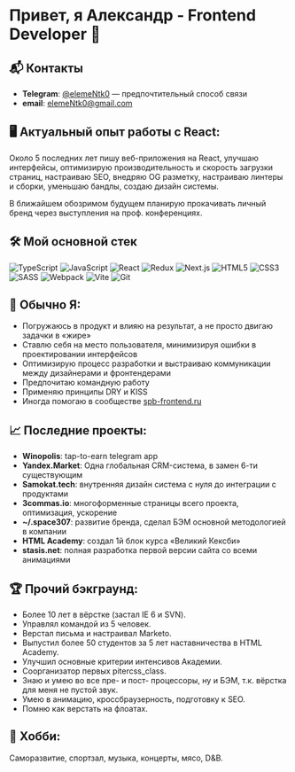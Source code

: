 # Привет, я Александр - Frontend Developer 👋

## 📬 Контакты
- **Telegram**: [@elemeNtk0](https://t.me/elemeNtk0) — предпочтительный способ связи
- **email**: [elemeNtk0@gmail.com](mailto:elemeNtk0@gmail.com)

## 🖥️ Актуальный опыт работы с React:
Около 5 последних лет пишу веб-приложения на React, улучшаю интерфейсы, оптимизирую производительность и скорость загрузки страниц, настраиваю SEO, внедряю OG разметку, настраиваю линтеры и сборки, уменьшаю бандлы, создаю дизайн системы.

В ближайшем обозримом будущем планирую прокачивать личный бренд через выступления на проф. конференциях.

## 🛠️ Мой основной стек
![TypeScript](https://skillicons.dev/icons?i=typescript) ![JavaScript](https://skillicons.dev/icons?i=javascript) ![React](https://skillicons.dev/icons?i=react) ![Redux](https://skillicons.dev/icons?i=redux) ![Next.js](https://skillicons.dev/icons?i=nextjs) ![HTML5](https://skillicons.dev/icons?i=html) ![CSS3](https://skillicons.dev/icons?i=css) ![SASS](https://skillicons.dev/icons?i=sass)  ![Webpack](https://skillicons.dev/icons?i=webpack) ![Vite](https://skillicons.dev/icons?i=vite) ![Git](https://skillicons.dev/icons?i=git)


<!-- ## 💪 Уровень навыков
<details>
  <summary>Тык сюда</summary>

  - `████████████████` **HTMLS & CSS**
  - `███████████████░` **React**
  - `███████████████░` **JavaScript**
  - `█████████████░░░` **TypeScript**
  - `█████████████░░░` **Redux**
  - `█████████████░░░` **Redux Toolkit**
  - `██████████░░░░░░` **Next.js**
  ------
  - `████████████████` **CSS Modules**
  - `███████████████░` **SASS / LESS**
  - `██████████░░░░░░` **Tailwind**
  - `████████░░░░░░░░` **Css-in-JS**
  ------
  - `██████████████░░` **Jira**
  - `█████████████░░░` **Webpack**
  - `█████████████░░░` **Git**
  - `████████████░░░░` **Vite**

</details> -->


## 🚀 Обычно Я:
- Погружаюсь в продукт и влияю на результат, а не просто двигаю задачки в «жире»
- Ставлю себя на место пользователя, минимизируя ошибки в проектировании интерфейсов
- Оптимизирую процесс разработки и выстраиваю коммуникации между дизайнерами и фронтендерами
- Предпочитаю командную работу
- Применяю принципы DRY и KISS
- Иногда помогаю в сообществе [spb-frontend.ru](https://spb-frontend.ru)

## 📈 Последние проекты:
- **Winopolis**: tap-to-earn telegram app
- **Yandex.Market**: Одна глобальная CRM-система, в замен 6-ти существующим
- **Samokat.tech**: внутренняя дизайн система с нуля до интеграции с продуктами
- **3commas.io**: многоформенные страницы всего проекта, оптимизация, ускорение
- **~/.space307**: развитие бренда, сделал БЭМ основной методологией в компании
- **HTML Academy**: создал 1й блок курса «Великий Кексби»
- **stasis.net**: полная разработка первой версии сайта со всеми анимациями

## 🏆 Прочий бэкграунд:
- Более 10 лет в вёрстке (застал IE 6 и SVN).
- Управлял командой из 5 человек.
- Верстал письма и настраивал Marketo.
- Выпустил более 50 студентов за 5 лет наставничества в HTML Academy.
- Улучшил основные критерии интенсивов Академии.
- Соорганизатор первых pitercss_class.
- Знаю и умею во все пре- и пост- процессоры, ну и БЭМ,  т.к. вёрстка для меня не пустой звук.
- Умею в анимацию, кроссбраузерность, подготовку к SEO.
- Помню как верстать на флоатах.

## 🎸 Хобби:
Саморазвитие, спортзал, музыка, концерты, мясо, D&B.
